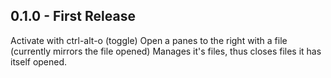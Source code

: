 ## 0.1.0 - First Release
  Activate with ctrl-alt-o (toggle)
  Open a panes to the right with a file (currently mirrors the file opened)
  Manages it's files, thus closes files it has itself opened.
